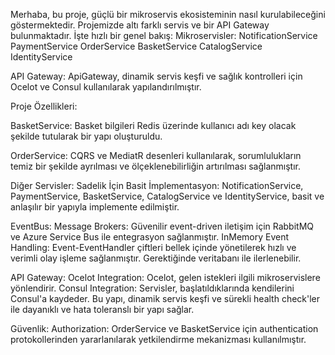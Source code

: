 Merhaba, bu proje, güçlü bir mikroservis ekosisteminin nasıl kurulabileceğini göstermektedir. Projemizde altı farklı servis ve bir API Gateway bulunmaktadır. İşte hızlı bir genel bakış:
Mikroservisler:
NotificationService
PaymentService
OrderService
BasketService
CatalogService
IdentityService

API Gateway:
ApiGateway, dinamik servis keşfi ve sağlık kontrolleri için Ocelot ve Consul kullanılarak yapılandırılmıştır.

Proje Özellikleri:

BasketService:
Basket bilgileri Redis üzerinde kullanıcı adı key olacak şekilde tutularak bir yapı oluşturuldu.

OrderService:
CQRS ve MediatR desenleri kullanılarak, sorumlulukların temiz bir şekilde ayrılması ve ölçeklenebilirliğin artırılması sağlanmıştır.

Diğer Servisler:
Sadelik İçin Basit İmplementasyon: NotificationService, PaymentService, BasketService, CatalogService ve IdentityService, basit ve anlaşılır bir yapıyla implemente edilmiştir.

EventBus:
Message Brokers: Güvenilir event-driven iletişim için RabbitMQ ve Azure Service Bus ile entegrasyon sağlanmıştır.
InMemory Event Handling: Event-EventHandler çiftleri bellek içinde yönetilerek hızlı ve verimli olay işleme sağlanmıştır. Gerektiğinde veritabanı ile ilerlenebilir.

API Gateway:
Ocelot Integration: Ocelot, gelen istekleri ilgili mikroservislere yönlendirir.
Consul Integration: Servisler, başlatıldıklarında kendilerini Consul'a kaydeder. Bu yapı, dinamik servis keşfi ve sürekli health check'ler ile dayanıklı ve hata toleranslı bir yapı sağlar.

Güvenlik:
Authorization: OrderService ve BasketService için authentication protokollerinden yararlanılarak  yetkilendirme mekanizması kullanılmıştır.
